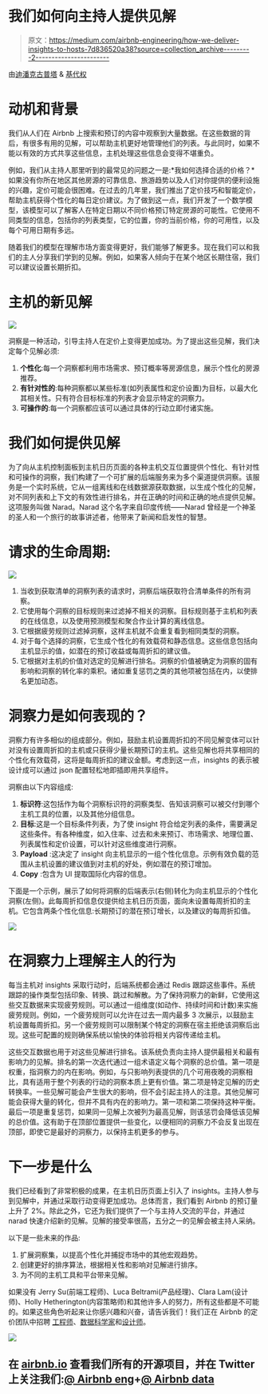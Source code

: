 # 我们如何向主持人提供见解

> 原文：<https://medium.com/airbnb-engineering/how-we-deliver-insights-to-hosts-7d836520a38?source=collection_archive---------2----------------------->

由[迪潘克古普塔](https://www.linkedin.com/in/deepankgupta) & [基代权](https://www.linkedin.com/in/kidai-kwon-28912a26)

# 动机和背景

我们从人们在 Airbnb 上搜索和预订的内容中观察到大量数据。在这些数据的背后，有很多有用的见解，可以帮助主机更好地管理他们的列表。与此同时，如果不能以有效的方式共享这些信息，主机处理这些信息会变得不堪重负。

例如，我们从主持人那里听到的最常见的问题之一是:*我如何选择合适的价格？*如果没有你所在地区其他房源的可靠信息、旅游趋势以及人们对你提供的便利设施的兴趣，定价可能会很困难。在过去的几年里，我们推出了定价技巧和智能定价，帮助主机获得个性化的每日定价建议。为了做到这一点，我们开发了一个数学模型，该模型可以了解客人在特定日期以不同价格预订特定房源的可能性。它使用不同类型的信息，包括你的列表类型，它的位置，你的当前价格，你的可用性，以及每个可用日期有多远。

随着我们的模型在理解市场方面变得更好，我们能够了解更多。现在我们可以和我们的主人分享我们学到的见解。例如，如果客人倾向于在某个地区长期住宿，我们可以建议设置长期折扣。

# 主机的新见解

![](img/a5b4aa4843366db27c612d5363dde908.png)

洞察是一种活动，引导主持人在定价上变得更加成功。为了提出这些见解，我们决定每个见解必须:

1.  **个性化**:每一个洞察都利用市场需求、预订概率等房源信息，展示个性化的房源推荐。
2.  **有针对性的**:每种洞察都以某些标准(如列表属性和定价设置)为目标，以最大化其相关性。只有符合目标标准的列表才会显示特定的洞察力。
3.  **可操作的**:每一个洞察都应该可以通过具体的行动立即付诸实施。

# 我们如何提供见解

为了向从主机控制面板到主机日历页面的各种主机交互位置提供个性化、有针对性和可操作的洞察，我们构建了一个可扩展的后端服务来为多个渠道提供洞察。该服务是一个实时系统，它从一组离线和在线数据源获取数据，以生成个性化的见解，对不同列表和上下文的有效性进行排名，并在正确的时间和正确的地点提供见解。这项服务叫做 Narad。Narad 这个名字来自印度传统——Narad 曾经是一个神圣的圣人和一个旅行的故事讲述者，他带来了新闻和启发性的智慧。

# 请求的生命周期:

![](img/3e1aae1b5a071f0f4ad4d333efb01389.png)

1.  当收到获取清单的洞察列表的请求时，洞察后端获取符合清单条件的所有洞察。
2.  它使用每个洞察的目标规则来过滤掉不相关的洞察。目标规则基于主机和列表的在线信息，以及使用预测模型和聚合作业计算的离线信息。
3.  它根据疲劳规则过滤掉洞察，这样主机就不会重复看到相同类型的洞察。
4.  对于每个选择的洞察，它生成个性化的有效载荷和静态信息。这些信息包括向主机显示的值，如潜在的预订收益或每周折扣的建议值。
5.  它根据对主机的价值对选定的见解进行排名。洞察的价值被确定为洞察的固有影响和洞察的转化率的乘积。诸如重复惩罚之类的其他项被包括在内，以使排名更加动态。

# 洞察力是如何表现的？

洞察力有许多相似的组成部分。例如，鼓励主机设置周折扣的不同见解变体可以针对没有设置周折扣的主机或只获得少量长期预订的主机。这些见解也将共享相同的个性化有效载荷，这将是每周折扣的建议金额。考虑到这一点，insights 的表示被设计成可以通过 json 配置轻松地即插即用共享组件。

洞察由以下内容组成:

1.  **标识符**:这包括作为每个洞察标识符的洞察类型、告知该洞察可以被交付到哪个主机工具的位置，以及其他分组信息。
2.  **目标**:这是一个目标条件列表，为了使 insight 符合给定列表的条件，需要满足这些条件。有各种维度，如入住率、过去和未来预订、市场需求、地理位置、列表属性和定价设置，可以针对这些维度进行洞察。
3.  **Payload** :这决定了 insight 向主机显示的一组个性化信息。示例有效负载的范围从主机设置的建议值到对主机的好处，例如潜在的预订增加。
4.  **Copy** :包含为 UI 提取国际化内容的信息。

下面是一个示例，展示了如何将洞察的后端表示(右侧)转化为向主机显示的个性化洞察(左侧)。此每周折扣信息仅提供给主机日历页面，面向未设置每周折扣的主机。它包含两条个性化信息:长期预订的潜在预订增长，以及建议的每周折扣值。

![](img/03b1a23f95d08e075bb252195149420f.png)

# 在洞察力上理解主人的行为

每当主机对 insights 采取行动时，后端系统都会通过 Redis 跟踪这些事件。系统跟踪的操作类型包括印象、转换、跳过和解散。为了保持洞察力的新鲜，它使用这些交互数据来实现疲劳规则。可以通过一组维度(如动作、持续时间和计数)来实施疲劳规则。例如，一个疲劳规则可以允许在过去一周内最多 3 次展示，以鼓励主机设置每周折扣。另一个疲劳规则可以限制某个特定的洞察在宿主拒绝该洞察后出现。这些可配置的规则确保系统以愉快的体验将相关内容传递给主机。

这些交互数据也用于对这些见解进行排名。该系统负责向主持人提供最相关和最有影响力的见解。排名的第一次迭代通过一组术语定义每个洞察的总价值。第一项是权重，指洞察力的内在影响。例如，与只影响列表提供的几个可用夜晚的洞察相比，具有适用于整个列表的行动的洞察本质上更有价值。第二项是特定见解的历史转换率。一些见解可能会产生很大的影响，但不会引起主持人的注意。其他见解可能会获得大量的转化，但并不具有内在的影响力。第一项和第二项保持这种平衡。最后一项是重复惩罚，如果同一见解上次被列为最高见解，则该惩罚会降低该见解的总价值。这有助于在顶部位置提供一些变化，以便相同的洞察力不会反复出现在顶部，即使它是最好的洞察力，以保持主机更多的参与。

# 下一步是什么

我们已经看到了非常积极的成果，在主机日历页面上引入了 insights。主持人参与到见解中，并通过采取行动变得更加成功。总体而言，我们看到 Airbnb 的预订量上升了 2%。除此之外，它还为我们提供了一个与主持人交流的平台，并通过 narad 快速介绍新的见解。见解的接受率很高，五分之一的见解会被主持人采纳。

以下是一些未来的作品:

1.  扩展洞察集，以提高个性化并捕捉市场中的其他宏观趋势。
2.  创建更好的排序算法，根据相关性和影响对见解进行排序。
3.  为不同的主机工具和平台带来见解。

如果没有 Jerry Su(前端工程师)、Luca Beltrami(产品经理)、Clara Lam(设计师)、Holly Hetherington(内容策略师)和其他许多人的努力，所有这些都是不可能的。如果这些角色听起来让你感兴趣和兴奋，请告诉我们！我们正在 Airbnb 的定价团队中招聘 [工程师](https://www.airbnb.com/careers/departments/engineering)、[数据科学家](https://www.airbnb.com/careers/departments/data-science-analytics)和[设计师](https://www.airbnb.com/careers/departments/design)。

![](img/3913f6470a7657e02386189e67b4eb30.png)

## 在 [airbnb.io](http://airbnb.io) 查看我们所有的开源项目，并在 Twitter 上关注我们:[@ Airbnb eng](https://twitter.com/AirbnbEng)+[@ Airbnb data](https://twitter.com/AirbnbData)
